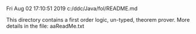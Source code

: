 Fri Aug 02 17:10:51 2019
c:/ddc/Java/fol/README.md

This directory contains a first order logic, un-typed, theorem prover.
More details in the file: aaReadMe.txt
